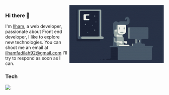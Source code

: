 <img alt="Night Coding" src="https://raw.githubusercontent.com/AVS1508/AVS1508/master/assets/Night-Coding.gif" align="right">

### Hi there 👋
I'm [Ilham](https://www.linkedin.com/in/ilham-muhamad-fadilah-91617b137/), a web developer, passionate about Front end developer, I like to explore new technologies.
You can shoot me an email at ilhamfadilah92@gmail.com I'll try to respond as soon as I can.

### Tech
<img src="https://img.shields.io/badge/HTML5-E34F26?style=for-the-badge&logo=html5&logoColor=white" />
